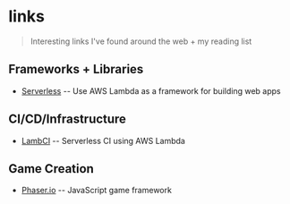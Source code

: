 # links

> Interesting links I've found around the web + my reading list

## Frameworks + Libraries

- [Serverless](http://serverless.com/) -- Use AWS Lambda as a framework for building web apps

## CI/CD/Infrastructure

- [LambCI](https://github.com/lambci/lambci) -- Serverless CI using AWS Lambda

## Game Creation

- [Phaser.io](http://phaser.io/) -- JavaScript game framework
